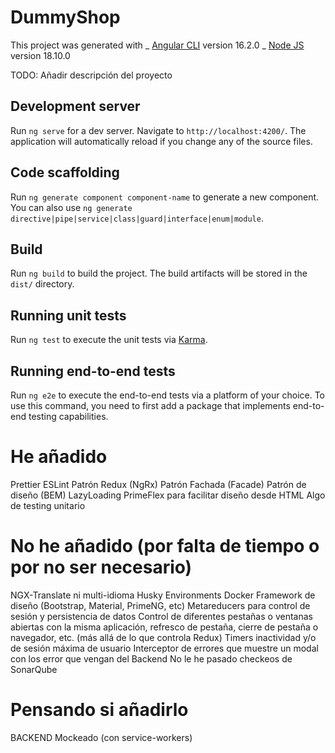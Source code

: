 # DummyShop

This project was generated with
_ [Angular CLI](https://github.com/angular/angular-cli) version 16.2.0
_ [Node JS](https://nodejs.org/en) version 18.10.0

TODO: Añadir descripción del proyecto

## Development server

Run `ng serve` for a dev server. Navigate to `http://localhost:4200/`. The application will automatically reload if you change any of the source files.

## Code scaffolding

Run `ng generate component component-name` to generate a new component. You can also use `ng generate directive|pipe|service|class|guard|interface|enum|module`.

## Build

Run `ng build` to build the project. The build artifacts will be stored in the `dist/` directory.

## Running unit tests

Run `ng test` to execute the unit tests via [Karma](https://karma-runner.github.io).

## Running end-to-end tests

Run `ng e2e` to execute the end-to-end tests via a platform of your choice. To use this command, you need to first add a package that implements end-to-end testing capabilities.

# He añadido

Prettier
ESLint
Patrón Redux (NgRx)
Patrón Fachada (Facade)
Patrón de diseño (BEM)
LazyLoading
PrimeFlex para facilitar diseño desde HTML
Algo de testing unitario

# No he añadido (por falta de tiempo o por no ser necesario)

NGX-Translate ni multi-idioma
Husky
Environments
Docker
Framework de diseño (Bootstrap, Material, PrimeNG, etc)
Metareducers para control de sesión y persistencia de datos
Control de diferentes pestañas o ventanas abiertas con la misma aplicación, refresco de pestaña, cierre de pestaña o navegador, etc. (más allá de lo que controla Redux)
Timers inactividad y/o de sesión máxima de usuario
Interceptor de errores que muestre un modal con los error que vengan del Backend
No le he pasado checkeos de SonarQube

# Pensando si añadirlo

BACKEND Mockeado (con service-workers)
